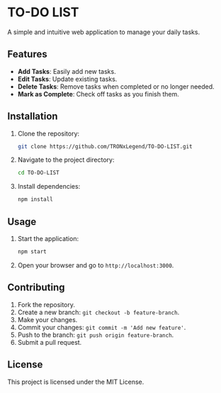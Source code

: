 
# TO-DO LIST

A simple and intuitive web application to manage your daily tasks.

## Features

- **Add Tasks**: Easily add new tasks.
- **Edit Tasks**: Update existing tasks.
- **Delete Tasks**: Remove tasks when completed or no longer needed.
- **Mark as Complete**: Check off tasks as you finish them.

## Installation

1. Clone the repository:
   ```bash
   git clone https://github.com/TRONxLegend/TO-DO-LIST.git
   ```
2. Navigate to the project directory:
   ```bash
   cd TO-DO-LIST
   ```
3. Install dependencies:
   ```bash
   npm install
   ```

## Usage

1. Start the application:
   ```bash
   npm start
   ```
2. Open your browser and go to `http://localhost:3000`.

## Contributing

1. Fork the repository.
2. Create a new branch: `git checkout -b feature-branch`.
3. Make your changes.
4. Commit your changes: `git commit -m 'Add new feature'`.
5. Push to the branch: `git push origin feature-branch`.
6. Submit a pull request.

## License

This project is licensed under the MIT License.


